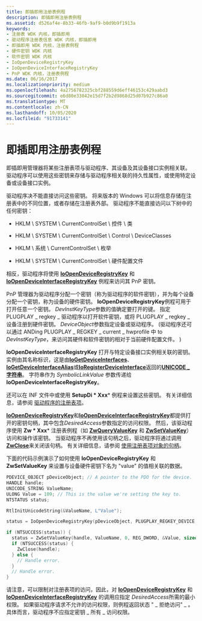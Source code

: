 ```yaml
---
title: 即插即用注册表例程
description: 即插即用注册表例程
ms.assetid: d526af4e-8b33-46fb-9af9-b0d9b9f1913a
keywords:
- 注册表 WDK 内核，即插即用
- 驱动程序注册表信息 WDK 内核，即插即用
- 即插即用 WDK 内核，注册表例程
- 硬件密钥 WDK 内核
- 软件密钥 WDK 内核
- IoOpenDeviceRegistryKey
- IoOpenDeviceInterfaceRegistryKey
- PnP WDK 内核，注册表例程
ms.date: 06/16/2017
ms.localizationpriority: medium
ms.openlocfilehash: 4a2756782325cbf288559d6eff46153c429aabd3
ms.sourcegitcommit: e6d80e33042e15d7f2b2d9868d25d07b927c86a0
ms.translationtype: MT
ms.contentlocale: zh-CN
ms.lasthandoff: 10/05/2020
ms.locfileid: "91733141"
---
```

# <a name="plug-and-play-registry-routines"></a>即插即用注册表例程


即插即用管理器将某些注册表项与驱动程序、其设备及其设备接口实例相关联。 驱动程序可以使用这些密钥来存储与驱动程序相关联的持久性属性，或使用特定设备或设备接口实例。

驱动程序决不能直接访问这些密钥。 将来版本的 Windows 可以将信息存储在注册表中的不同位置，或者存储在注册表外部。 驱动程序不能直接访问以下树中的任何密钥：

-   HKLM \\ SYSTEM \\ CurrentControlSet \\ 控件 \\ 类

-   HKLM \\ SYSTEM \\ CurrentControlSet \\ Control \\ DeviceClasses

-   HKLM \\ 系统 \\ CurrentControlSet \\ 枚举

-   HKLM \\ SYSTEM \\ CurrentControlSet \\ 硬件配置文件

相反，驱动程序将使用 [**IoOpenDeviceRegistryKey**](/windows-hardware/drivers/ddi/wdm/nf-wdm-ioopendeviceregistrykey) 和 [**IoOpenDeviceInterfaceRegistryKey**](/windows-hardware/drivers/ddi/wdm/nf-wdm-ioopendeviceinterfaceregistrykey) 例程来访问其 PnP 密钥。

PnP 管理器为驱动程序分配一个密钥（称为驱动程序的软件密钥），并为每个设备分配一个密钥，称为设备的硬件密钥。 **IoOpenDeviceRegistryKey**例程可用于打开任意一个密钥。 *DevInstKeyType*参数的值确定要打开的键。 指定 PLUGPLAY \_ regkey \_ 驱动程序以打开软件密钥，或将 PLUGPLAY \_ regkey \_ 设备注册到硬件密钥。 *DeviceObject*参数指定设备或驱动程序。  (驱动程序还可以通过 ANDing PLUGPLAY \_ REGKEY \_ current \_ hwprofile 中 to *DevInstKeyType*，来访问其硬件和软件密钥的相对于当前硬件配置文件。 ) 

**IoOpenDeviceInterfaceRegistryKey** 打开与特定设备接口实例相关联的密钥。 实例由其名称标识，这是由[**IoGetDeviceInterfaces**](/windows-hardware/drivers/ddi/wdm/nf-wdm-iogetdeviceinterfaces)、 [**IoGetDeviceInterfaceAlias**](/windows-hardware/drivers/ddi/wdm/nf-wdm-iogetdeviceinterfacealias)或[**IoRegisterDeviceInterface**](/windows-hardware/drivers/ddi/wdm/nf-wdm-ioregisterdeviceinterface)返回的[**UNICODE \_ 字符串**](/windows-hardware/drivers/ddi/wudfwdm/ns-wudfwdm-_unicode_string)。 字符串作为 *SymbolicLinkValue* 参数传递给 **IoOpenDeviceInterfaceRegistryKey**。

还可以在 INF 文件中或使用 **SetupDi * Xxx*** 例程来设置这些密钥。 有关详细信息，请参阅 [驱动程序的注册表项](../install/overview-of-registry-trees-and-keys.md)。

[**IoOpenDeviceRegistryKey**](/windows-hardware/drivers/ddi/wdm/nf-wdm-ioopendeviceregistrykey)和[**IoOpenDeviceInterfaceRegistryKey**](/windows-hardware/drivers/ddi/wdm/nf-wdm-ioopendeviceinterfaceregistrykey)都提供打开的密钥句柄，其中包含*DesiredAccess*参数指定的访问权限。 然后，该驱动程序使用 **Zw * Xxx*** 注册表例程（如 [**ZwQueryValueKey**](/windows-hardware/drivers/ddi/wdm/nf-wdm-zwqueryvaluekey) 和 [**ZwSetValueKey**](/windows-hardware/drivers/ddi/wdm/nf-wdm-zwsetvaluekey)）访问和操作该密钥。 当驱动程序不再使用该句柄之后，驱动程序将通过调用 [**ZwClose**](/windows-hardware/drivers/ddi/ntifs/nf-ntifs-ntclose)来关闭该句柄。 有关详细信息，请参阅 [使用注册表项对象的句柄](using-a-handle-to-a-registry-key-object.md)。

下面的代码示例演示了如何使用 **IoOpenDeviceRegistryKey** 和 **ZwSetValueKey** 来设置与设备硬件密钥下名为 "value" 的值相关联的数据。

```cpp
PDEVICE_OBJECT pDeviceObject; // A pointer to the PDO for the device.
HANDLE handle;
UNICODE_STRING ValueName;
ULONG Value = 109; // This is the value we're setting the key to.
NTSTATUS status;

RtlInitUnicodeString(&ValueName, L"Value");

status = IoOpenDeviceRegistryKey(pDeviceObject, PLUGPLAY_REGKEY_DEVICE, KEY_READ, &handle);

if (NTSUCCESS(status)) {
  status = ZwSetValueKey(handle, ValueName, 0, REG_DWORD, &Value, sizeof(ULONG));
  if (NTSUCCESS(status) {
    ZwClose(handle);
  } else {
    // Handle error.
  }
  // Handle error.
}
```

请注意，可以限制对注册表项的访问，因此，对 [**IoOpenDeviceRegistryKey**](/windows-hardware/drivers/ddi/wdm/nf-wdm-ioopendeviceregistrykey) 和 [**IoOpenDeviceInterfaceRegistryKey**](/windows-hardware/drivers/ddi/wdm/nf-wdm-ioopendeviceinterfaceregistrykey) 的调用应指定 *DesiredAccess*所需的最小权限。 如果驱动程序请求不允许的访问权限，则例程返回状态 " \_ 拒绝访问" \_ 。 具体而言，驱动程序不应指定密钥 \_ 所有 \_ 访问权限。

